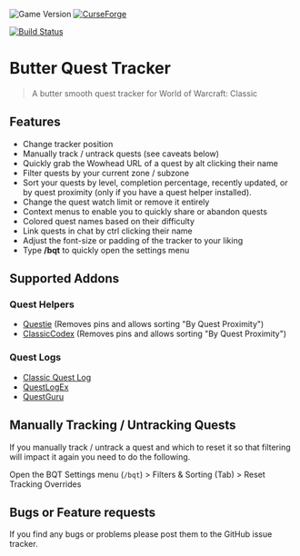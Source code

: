 ![Game Version](https://img.shields.io/badge/Game%20Version-1.13.2-informational)
[![CurseForge](https://img.shields.io/badge/CurseForge-Published-success)](https://www.curseforge.com/wow/addons/butter-quest-tracker)

[![Build Status](https://img.shields.io/travis/com/butter-cookie-kitkat/ButterQuestTracker/master)](https://travis-ci.com/butter-cookie-kitkat/ButterQuestTracker)

# Butter Quest Tracker

> A butter smooth quest tracker for World of Warcraft: Classic

## Features

- Change tracker position
- Manually track / untrack quests (see caveats below)
- Quickly grab the Wowhead URL of a quest by alt clicking their name
- Filter quests by your current zone / subzone
- Sort your quests by level, completion percentage, recently updated, or by quest proximity (only if you have a quest helper installed).
- Change the quest watch limit or remove it entirely
- Context menus to enable you to quickly share or abandon quests
- Colored quest names based on their difficulty
- Link quests in chat by ctrl clicking their name
- Adjust the font-size or padding of the tracker to your liking
- Type **/bqt** to quickly open the settings menu

## Supported Addons

### Quest Helpers

- [Questie](https://www.curseforge.com/wow/addons/questie) (Removes pins and allows sorting "By Quest Proximity")
- [ClassicCodex](https://www.curseforge.com/wow/addons/ClassicCodex) (Removes pins and allows sorting "By Quest Proximity")

### Quest Logs

- [Classic Quest Log](https://www.curseforge.com/wow/addons/classic-quest-log)
- [QuestLogEx](https://www.wowinterface.com/downloads/info24980-QuestLogEx.html)
- [QuestGuru](https://www.curseforge.com/wow/addons/questguru_classic)

## Manually Tracking / Untracking Quests

If you manually track / untrack a quest and which to reset it so that filtering will impact it again you need to do the following.

Open the BQT Settings menu (`/bqt`) > Filters & Sorting (Tab) > Reset Tracking Overrides

## Bugs or Feature requests

If you find any bugs or problems please post them to the GitHub issue tracker.
